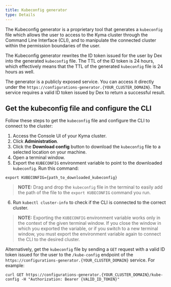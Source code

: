 ```yaml
---
title: Kubeconfig generator
type: Details
---
```


The Kubeconfig generator is a proprietary tool that generates a `kubeconfig` file which allows the user to access to the Kyma cluster through the Command Line Interface (CLI), and to manipulate the connected cluster within the permission boundaries of the user.

The Kubeconfig generator rewrites the ID token issued for the user by Dex into the generated `kubeconfig` file. The TTL of the ID token is 24 hours, which effectively means that the TTL of the generated `kubeconfig` file is 24 hours as well.

The generator is a publicly exposed service. You can access it directly under the `https://configurations-generator.{YOUR_CLUSTER_DOMAIN}`. The service requires a valid ID token issued by Dex to return a successful result.

## Get the kubeconfig file and configure the CLI

Follow these steps to get the `kubeconfig` file and configure the CLI to connect to the cluster:

1. Access the Console UI of your Kyma cluster.
2. Click **Administration**.
3. Click the **Download config** button to download the `kubeconfig` file to a selected location on your machine.
4. Open a terminal window.
5. Export the `KUBECONFIG` environment variable to point to the downloaded `kubeconfig`. Run this command:
  ```
  export KUBECONFIG={path_to_downloaded_kubeconfig}
  ```
  >**NOTE:** Drag and drop the `kubeconfig` file in the terminal to easily add the path of the file to the `export KUBECONFIG` command you run.

6. Run `kubectl cluster-info` to check if the CLI is connected to the correct cluster.

>**NOTE:** Exporting the `KUBECONFIG` environment variable works only in the context of the given terminal window. If you close the window in which you exported the variable, or if you switch to a new terminal window, you must export the environment variable again to connect the CLI to the desired cluster.

Alternatively, get the `kubeconfig` file by sending a `GET` request with a valid ID token issued for the user to the `/kube-config` endpoint of the `https://configurations-generator.{YOUR_CLUSTER_DOMAIN}` service. For example:
```
curl GET https://configurations-generator.{YOUR_CLUSTER_DOMAIN}/kube-config -H "Authorization: Bearer {VALID_ID_TOKEN}"
```
